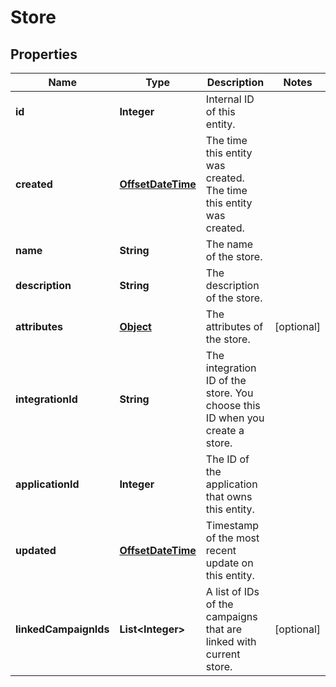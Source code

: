 

# Store


## Properties

Name | Type | Description | Notes
------------ | ------------- | ------------- | -------------
**id** | **Integer** | Internal ID of this entity. | 
**created** | [**OffsetDateTime**](OffsetDateTime.md) | The time this entity was created. The time this entity was created. | 
**name** | **String** | The name of the store. | 
**description** | **String** | The description of the store. | 
**attributes** | [**Object**](.md) | The attributes of the store. |  [optional]
**integrationId** | **String** | The integration ID of the store. You choose this ID when you create a store. | 
**applicationId** | **Integer** | The ID of the application that owns this entity. | 
**updated** | [**OffsetDateTime**](OffsetDateTime.md) | Timestamp of the most recent update on this entity. | 
**linkedCampaignIds** | **List&lt;Integer&gt;** | A list of IDs of the campaigns that are linked with current store. |  [optional]



